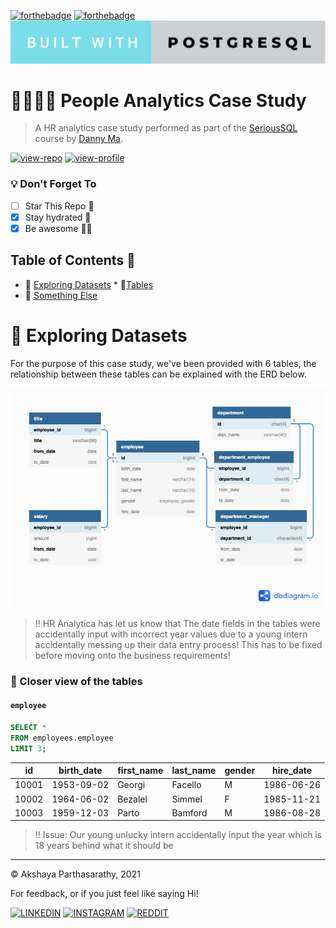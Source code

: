 [![forthebadge](https://forthebadge.com/images/badges/contains-technical-debt.svg)](https://forthebadge.com) [![forthebadge](https://forthebadge.com/images/badges/powered-by-coffee.svg)](https://forthebadge.com) [![forthebadge](https://github.com/iaks23/People-Analytics-Case-Study/blob/main/img/built-with-postgresql.svg)](https://forthebadge.com)

# 👨‍👩‍👧‍👦 People Analytics Case Study

> A HR analytics case study performed as part of the [SeriousSQL](https://www.datawithdanny.com) course by [Danny Ma](https://www.linkedin.com/in/datawithdanny/).

[![view-repo](https://img.shields.io/badge/View-Repo-blueviolet)](https://github.com/iaks23?tab=repositories)
[![view-profile](https://img.shields.io/badge/Go%20To-Profile-orange)](https://github.com/iaks23)

### 💡 Don't Forget To
 
- [ ] Star This Repo 🌟
- [x] Stay hydrated 🥤
- [x] Be awesome 💃🏻

## Table of Contents 📖
* 📂 [Exploring Datasets](#datasets)
      * 🔭[Tables](#tables)
* 🌟 [Something Else](#whatevs)






# 📁 Exploring Datasets <a name='datasets'> </a>

For the purpose of this case study, we've been provided with 6 tables, the relationship between these tables can be explained with the ERD below.

![ERD](https://github.com/iaks23/People-Analytics-Case-Study/blob/main/img/ERD.png)

> ‼️ HR Analytica has let us know that The date fields in the tables were accidentally input with incorrect year values due to a young intern accidentally messing up their data entry process! This has to be fixed before moving onto the business requirements! 

### 🔭 Closer view of the tables <a name='tables'></a>

#### `employee`

```sql
SELECT *
FROM employees.employee
LIMIT 3;
```

|id|	birth_date|	first_name|	last_name|	gender|	hire_date|
|---|---|---|---|---|---|
|10001|	1953-09-02|	Georgi|	Facello| M |1986-06-26|
|10002|	1964-06-02|	Bezalel|	Simmel|	F	|1985-11-21|
|10003|	1959-12-03|	Parto|	Bamford|	M|	1986-08-28|

> ‼️ Issue: Our young unlucky intern accidentally input the year which is 18 years behind what it should be





----------------------

© Akshaya Parthasarathy, 2021

For feedback, or if you just feel like saying Hi!

[![LINKEDIN](https://img.shields.io/badge/LinkedIn-0077B5?style=for-the-badge&logo=linkedin&logoColor=white)](https://www.linkedin.com/in/akshaya-parthasarathy23)
[![INSTAGRAM](https://img.shields.io/badge/Instagram-E4405F?style=for-the-badge&logo=instagram&logoColor=white)](https://www.instagram.com/aks_sarathy/)
[![REDDIT](https://img.shields.io/badge/Reddit-FF4500?style=for-the-badge&logo=reddit&logoColor=white)](https://www.reddit.com/user/longstoryshort_)


